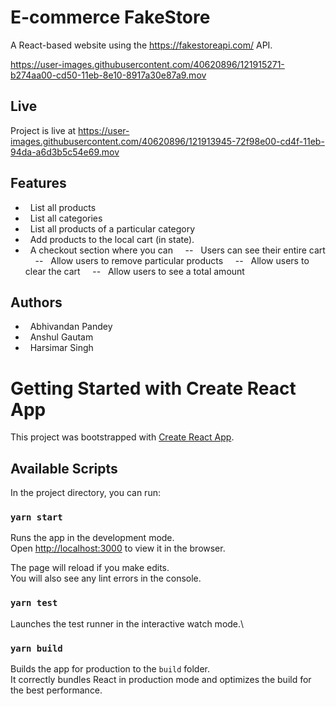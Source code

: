 # E-commerce FakeStore
A React-based website using the https://fakestoreapi.com/ API.


https://user-images.githubusercontent.com/40620896/121915271-b274aa00-cd50-11eb-8e10-8917a30e87a9.mov

## Live
Project is live at https://user-images.githubusercontent.com/40620896/121913945-72f98e00-cd4f-11eb-94da-a6d3b5c54e69.mov

## Features
- &nbsp; List all products
- &nbsp; List all categories
- &nbsp; List all products of a particular category
- &nbsp; Add products to the local cart (in state).
- &nbsp; A checkout section where you can
&nbsp; &nbsp;  -- &nbsp; Users can see their entire cart
&nbsp; &nbsp;  -- &nbsp; Allow users to remove particular products
&nbsp; &nbsp;  -- &nbsp; Allow users to clear the cart
&nbsp; &nbsp;  -- &nbsp; Allow users to see a total amount


## Authors
- &nbsp; Abhivandan Pandey
- &nbsp; Anshul Gautam
- &nbsp; Harsimar Singh


# Getting Started with Create React App

This project was bootstrapped with [Create React App](https://github.com/facebook/create-react-app).

## Available Scripts

In the project directory, you can run:

### `yarn start`

Runs the app in the development mode.\
Open [http://localhost:3000](http://localhost:3000) to view it in the browser.

The page will reload if you make edits.\
You will also see any lint errors in the console.

### `yarn test`

Launches the test runner in the interactive watch mode.\

### `yarn build`

Builds the app for production to the `build` folder.\
It correctly bundles React in production mode and optimizes the build for the best performance.
